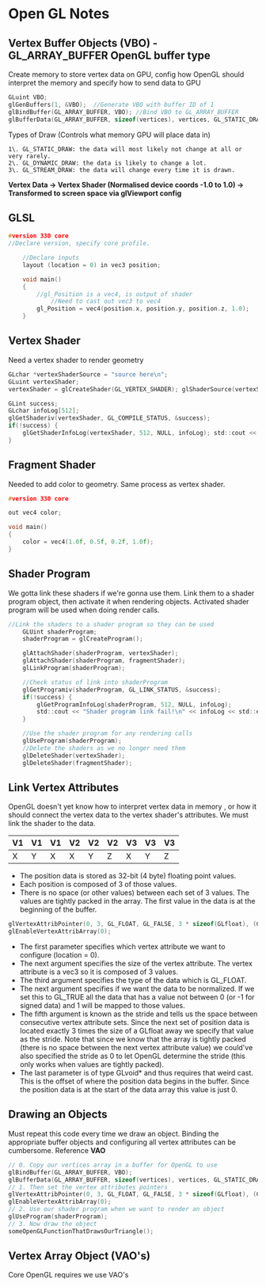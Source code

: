 # Open GL Notes

## Vertex Buffer Objects (VBO) - GL_ARRAY_BUFFER OpenGL buffer type

Create memory to store vertex data on GPU, config how OpenGL should interpret the memory and specify how to send data to GPU

```c
GLuint VBO;
glGenBuffers(1, &VBO);  //Generate VBO with buffer ID of 1
glBindBuffer(GL_ARRAY_BUFFER, VBO); //Bind VBO to GL_ARRAY_BUFFER
glBufferData(GL_ARRAY_BUFFER, sizeof(vertices), vertices, GL_STATIC_DRAW);  //Copy vertex data into buffer
```

Types of Draw (Controls what memory GPU will place data in)

```
1\. GL_STATIC_DRAW: the data will most likely not change at all or very rarely.
2\. GL_DYNAMIC_DRAW: the data is likely to change a lot.
3\. GL_STREAM_DRAW: the data will change every time it is drawn.
```

**Vertex Data -> Vertex Shader (Normalised device coords -1.0 to 1.0) -> Transformed to screen space via glViewport config**

## GLSL

```c
#version 330 core
//Declare version, specify core profile.

    //Declare inputs
    layout (location = 0) in vec3 position;

    void main()
    {
        //gl_Position is a vec4, is output of shader
            //Need to cast out vec3 to vec4    
        gl_Position = vec4(position.x, position.y, position.z, 1.0);
    }
```

## Vertex Shader

Need a vertex shader to render geometry

```c
GLchar *vertexShaderSource = "source here\n";
GLuint vertexShader;
vertexShader = glCreateShader(GL_VERTEX_SHADER); glShaderSource(vertexShader, 1, &vertexShaderSource, NULL); glCompileShader(vertexShader);

GLint success;
GLchar infoLog[512];
glGetShaderiv(vertexShader, GL_COMPILE_STATUS, &success);
if(!success) {
    glGetShaderInfoLog(vertexShader, 512, NULL, infoLog); std::cout << "ERROR::SHADER::VERTEX::COMPILATION_FAILED\n" << infoLog << std::endl;
}
```

## Fragment Shader

Needed to add color to geometry. Same process as vertex shader.

```c
#version 330 core

out vec4 color;

void main()
{
    color = vec4(1.0f, 0.5f, 0.2f, 1.0f);
}
```

## Shader Program

We gotta link these shaders if we're gonna use them. Link them to a shader program object, then activate it when rendering objects. Activated shader program will be used when doing render calls.

```c
//Link the shaders to a shader program so they can be used
    GLUint shaderProgram;
    shaderProgram = glCreateProgram();

    glAttachShader(shaderProgram, vertexShader);
    glAttachShader(shaderProgram, fragmentShader);
    glLinkProgram(shaderProgram);

    //Check status of link into shaderProgram
    glGetProgramiv(shaderProgram, GL_LINK_STATUS, &success);
    if(!success) {
        glGetProgramInfoLog(shaderProgram, 512, NULL, infoLog);
        std::cout << "Shader program link fail!\n" << infoLog << std::endl;
    }

    //Use the shader program for any rendering calls
    glUseProgram(shaderProgram);
    //Delete the shaders as we no longer need them
    glDeleteShader(vertexShader);
    glDeleteShader(fragmentShader);
```

## Link Vertex Attributes

OpenGL doesn't yet know how to interpret vertex data in memory , or how it should connect the vertex data to the vertex shader's attributes. We must link the shader to the data.

| V1 | V1 | V1 | V2 | V2 | V2 | V3 | V3 | V3 |
|----|----|----|----|----|----|----|----|----|
| X  | Y  | X  | X  | Y  | Z  | X  | Y  | Z  |

- The position data is stored as 32-bit (4 byte) floating point values.
- Each position is composed of 3 of those values.
- There is no space (or other values) between each set of 3 values. The values are tightly packed in the array.
The first value in the data is at the beginning of the buffer.

```C
glVertexAttribPointer(0, 3, GL_FLOAT, GL_FALSE, 3 * sizeof(GLfloat), (GLvoid*)0);
glEnableVertexAttribArray(0);  
```

- The first parameter specifies which vertex attribute we want to configure (location = 0).
- The next argument specifies the size of the vertex attribute. The vertex attribute is a vec3 so it is composed of 3 values.
- The third argument specifies the type of the data which is GL_FLOAT.
- The next argument specifies if we want the data to be normalized. If we set this to GL_TRUE all the data that has a value not between 0 (or -1 for signed data) and 1 will be mapped to those values.
- The fifth argument is known as the stride and tells us the space between consecutive vertex attribute sets. Since the next set of position data is located exactly 3 times the size of a GLfloat away we specify that value as the stride. Note that since we know that the array is tightly packed (there is no space between the next vertex attribute value) we could've also specified the stride as 0 to let OpenGL determine the stride (this only works when values are tightly packed).
- The last parameter is of type GLvoid* and thus requires that weird cast. This is the offset of where the position data begins in the buffer. Since the position data is at the start of the data array this value is just 0.

## Drawing an Objects

Must repeat this code every time we draw an object. Binding the appropriate buffer objects and configuring all vertex attributes can be cumbersome. Reference **VAO**

```C
// 0. Copy our vertices array in a buffer for OpenGL to use
glBindBuffer(GL_ARRAY_BUFFER, VBO);
glBufferData(GL_ARRAY_BUFFER, sizeof(vertices), vertices, GL_STATIC_DRAW);
// 1. Then set the vertex attributes pointers
glVertexAttribPointer(0, 3, GL_FLOAT, GL_FALSE, 3 * sizeof(GLfloat), (GLvoid*)0);
glEnableVertexAttribArray(0);  
// 2. Use our shader program when we want to render an object
glUseProgram(shaderProgram);
// 3. Now draw the object
someOpenGLFunctionThatDrawsOurTriangle();   
```

## Vertex Array Object (VAO's)

Core OpenGL requires we use VAO's

